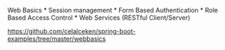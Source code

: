 Web Basics
    * Session management
    * Form Based Authentication
    * Role Based Access Control
    * Web Services (RESTful Client/Server)

https://github.com/celalceken/spring-boot-examples/tree/master/webbasics
